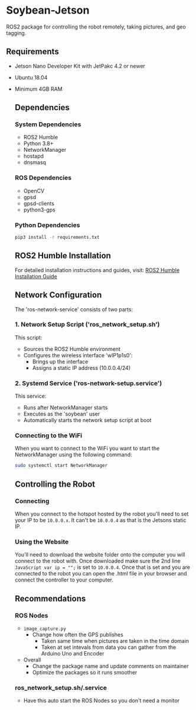 # Soybean-Jetson

ROS2 package for controlling the robot remotely, taking pictures, and geo tagging.

## Requirements

- Jetson Nano Developer Kit with JetPakc 4.2 or newer
- Ubuntu 18.04
- Minimum 4GB RAM

  ## Dependencies

  ### System Dependencies

  - ROS2 Humble
  - Python 3.8+
  - NetworkManager
  - hostapd
  - dnsmasq
 
  ### ROS Dependencies

  - OpenCV
  - gpsd
  - gpsd-clients
  - python3-gps
 
  ### Python Dependencies

  ```bash
  pip3 install -r requirements.txt
  ```

  ## ROS2 Humble Installation

  For detailed installation instructions and guides, visit:
  [ROS2 Humble Installation Guide](https://docs.ros.org/en/humble/Installation.html)

  ## Network Configuration

  The 'ros-network-service' consists of two parts:

  ### 1. Network Setup Script ('ros_network_setup.sh')

  This script:
  - Sources the ROS2 Humble environment
  - Configures the wireless interface 'wlP1p1s0':
    - Brings up the interface
    - Assigns a static IP address (10.0.0.4/24)

  ### 2. Systemd Service ('ros-network-setup.service')

  This service:
  - Runs after NetworkManager starts
  - Executes as the 'soybean' user
  - Automatically starts the network setup script at boot
 
  ### Connecting to the WiFi

  When you want to connect to the WiFi you want to start the NetworkManager using the following command:
  ```bash
  sudo systemctl start NetworkManager
  ```

  ## Controlling the Robot

  ### Connecting

  When you connect to the hotspot hosted by the robot you'll need to set your IP to be ```10.0.0.x```. It can't be ```10.0.0.4``` as that is the Jetsons static IP.

  ### Using the Website
  
  You'll need to download the website folder onto the computer you will connect to the robot with. Once downloaded make sure the 2nd line ```JavaScript var ip = "";``` is set to ```10.0.0.4```. Once that is set and you are connected to the robot you can open the .html file in your browser and connect the controller to your computer.

  ## Recommendations

  ### ROS Nodes

  - ```image_capture.py```
    - Change how often the GPS publishes
      - Taken same time when pictures are taken in the time domain
      - Taken at set intevals from data you can gather from the Arduino Uno and Encoder
  - Overall
    - Change the package name and update comments on maintainer
    - Optimize the packages so it runs smoother
 
  ### ros_network_setup.sh/.service

  - Have this auto start the ROS Nodes so you don't need a monitor
